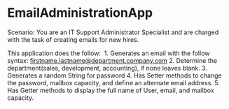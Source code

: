 # EmailAdministrationApp

Scenario: You are an IT Support Administrator Specialist and are charged with the task of creating emails for new hires.

This application does the follow:
  1. Generates an email with the follow syntax: firstname.lastname@department.company.com
  2. Determine the department(sales, development, accounting), if none leaves blank.
  3. Generates a random String for password
  4. Has Setter methods to change the password, mailbox capacity, and define an alternate email address.
  5. Has Getter methods to display the full name of User, email, and mailbox capacity.
